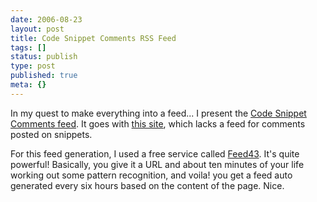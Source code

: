 ```yaml
---
date: 2006-08-23
layout: post
title: Code Snippet Comments RSS Feed
tags: []
status: publish
type: post
published: true
meta: {}
---
```

In my quest to make everything into a feed... I present the <a href="http://feed43.com/8055673348816228.xml">Code Snippet Comments feed</a>. It goes with <a href="http://www.bigbold.com/snippets/">this site</a>, which lacks a feed for comments posted on snippets.

For this feed generation, I used a free service called <a href="http://feed43.com">Feed43</a>. It's quite powerful! Basically, you give it a URL and about ten minutes of your life working out some pattern recognition, and voila! you get a feed auto generated every six hours based on the content of the page.  Nice.
